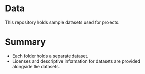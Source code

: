 # Data

This repository holds sample datasets used for projects. 

# Summary

- Each folder holds a separate dataset. 
- Licenses and descriptive information for datasets are provided alongside the datasets.
